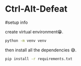 # Ctrl-Alt-Defeat

#setup info

create virtual environment😁.
```bash
python -m venv venv
```

then install all the dependencies 😅.

```bash
pip install -r requirements.txt
```


